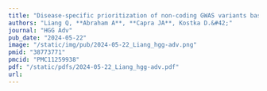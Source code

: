 ```yaml
---
title: "Disease-specific prioritization of non-coding GWAS variants based on chromatin accessibility"
authors: "Liang Q, **Abraham A**, **Capra JA**, Kostka D.&#42;"
journal: "HGG Adv"
pub_date: "2024-05-22"
image: "/static/img/pub/2024-05-22_Liang_hgg-adv.png"
pmid: "38773771"
pmcid: "PMC11259938"
pdf: "/static/pdfs/2024-05-22_Liang_hgg-adv.pdf"
url: 
---
```

